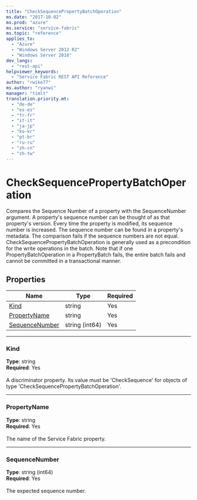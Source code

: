```yaml
---
title: "CheckSequencePropertyBatchOperation"
ms.date: "2017-10-02"
ms.prod: "azure"
ms.service: "service-fabric"
ms.topic: "reference"
applies_to: 
  - "Azure"
  - "Windows Server 2012 R2"
  - "Windows Server 2016"
dev_langs: 
  - "rest-api"
helpviewer_keywords: 
  - "Service Fabric REST API Reference"
author: "rwike77"
ms.author: "ryanwi"
manager: "timlt"
translation.priority.mt: 
  - "de-de"
  - "es-es"
  - "fr-fr"
  - "it-it"
  - "ja-jp"
  - "ko-kr"
  - "pt-br"
  - "ru-ru"
  - "zh-cn"
  - "zh-tw"
---
```

# CheckSequencePropertyBatchOperation

Compares the Sequence Number of a property with the SequenceNumber argument.  A property's sequence number can be thought of as that property's version.  Every time the property is modified, its sequence number is increased.  The sequence number can be found in a property's metadata.  The comparison fails if the sequence numbers are not equal.  CheckSequencePropertyBatchOperation is generally used as a precondition for the write operations in the batch.  Note that if one PropertyBatchOperation in a PropertyBatch fails,  the entire batch fails and cannot be committed in a transactional manner.


## Properties
| Name | Type | Required |
| --- | --- | --- |
| [Kind](#kind) | string | Yes |
| [PropertyName](#propertyname) | string | Yes |
| [SequenceNumber](#sequencenumber) | string (int64) | Yes |

____
### Kind
__Type__: string <br/>
__Required__: Yes <br/>
<br/>
A discriminator property. Its value must be 'CheckSequence' for objects of type 'CheckSequencePropertyBatchOperation'.

____
### PropertyName
__Type__: string <br/>
__Required__: Yes<br/>
<br/>
The name of the Service Fabric property.

____
### SequenceNumber
__Type__: string (int64) <br/>
__Required__: Yes<br/>
<br/>
The expected sequence number.
